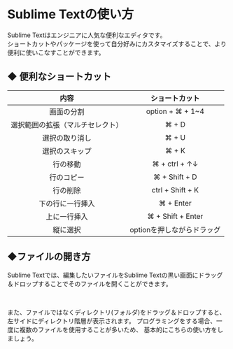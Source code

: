 # Sublime Textの使い方

Sublime Textはエンジニアに人気な便利なエディタです。  
ショートカットやパッケージを使って自分好みにカスタマイズすることで、より便利に使いこなすことができます。

## ◆ 便利なショートカット
|内容|ショートカット|
|:--:|:--:|
|画面の分割|option + ⌘ + 1~4|
|選択範囲の拡張（マルチセレクト）|⌘ + D|
|選択の取り消し|⌘ + U|
|選択のスキップ|⌘ + K|
|行の移動|⌘ + ctrl + ↑↓|
|行のコピー|⌘ + Shift + D|
|行の削除|ctrl + Shift + K|
|下の行に一行挿入|⌘ + Enter|
|上に一行挿入|⌘ + Shift + Enter|
|縦に選択|optionを押しながらドラッグ|

## ◆ファイルの開き方
Sublime Textでは、編集したいファイルをSublime Textの黒い画面にドラッグ＆ドロップすることでそのファイルを開くことができます。

<img src="http://hackers.nexseed.net/images/curriculum_images/sublime_1.png" class="img-responsive" alt="">  

<img src="http://hackers.nexseed.net/images/curriculum_images/sublime_2.png" class="img-responsive" alt="">  

また、ファイルではなくディレクトリ(フォルダ)をドラッグ＆ドロップすると、左サイドにディレクトリ階層が表示されます。
プログラミングをする場合、一度に複数のファイルを使用することが多いため、
基本的にこちらの使い方をしましょう。

<img src="http://hackers.nexseed.net/images/curriculum_images/sublime_3.png" class="img-responsive" alt="">  

<img src="http://hackers.nexseed.net/images/curriculum_images/sublime_4.png" class="img-responsive" alt="">  
